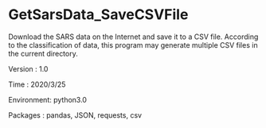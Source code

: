 # GetSarsData_SaveCSVFile
 
 Download the SARS data on the Internet and save it to a CSV file. According to the classification of data, this program may generate multiple CSV files in the current directory.

 Version    : 1.0
 
 Time       : 2020/3/25
 
 Environment: python3.0
 
 Packages   : pandas, JSON, requests, csv
 